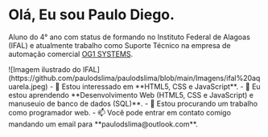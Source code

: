 <html>
<h1>Olá, Eu sou Paulo Diego.</h1>
<p>Aluno do 4° ano com status de formando no Instituto Federal de Alagoas (IFAL) e atualmente trabalho como Suporte Técnico na empresa de automação comercial <a href="https://www.og1.inf.br/" target="_blank">OG1 SYSTEMS</a>.</p>
![Imagem ilustrado do IFAL](https://github.com/paulodslima/paulodslima/blob/main/Imagens/ifal%20aquarela.jpeg)
- 👀 Estou interessado em **HTML5, CSS e JavaScript**.
- 🌱 Eu estou aprendendo **Desenvolvimento Web (HTML5, CSS e JavaScript) e manuseuio de banco de dados (SQL)**.
- 💞️ Estou procurando um trabalho como programador web.
- 📫 Você pode entrar em contato comigo mandando um email para **paulodslima@outlook.com**.
</html>

<!---
paulodslima/paulodslima is a ✨ special ✨ repository because its `README.md` (this file) appears on your GitHub profile.
You can click the Preview link to take a look at your changes.
--->

